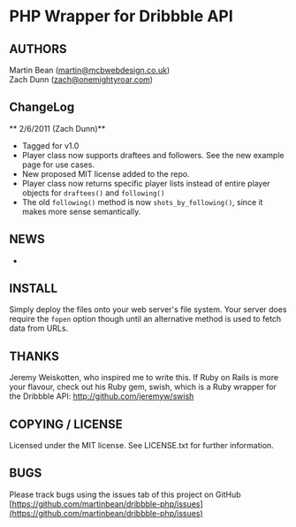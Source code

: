 # PHP Wrapper for Dribbble API

## AUTHORS
Martin Bean (martin@mcbwebdesign.co.uk)  
Zach Dunn (zach@onemightyroar.com)

## ChangeLog
** 2/6/2011 (Zach Dunn)**
- Tagged for v1.0
- Player class now supports draftees and followers. See the new example page for use cases. 
- New proposed MIT license added to the repo.
- Player class now returns specific player lists instead of entire player objects for `draftees()` and `following()`
- The old `following()` method is now `shots_by_following()`, since it makes more sense semantically.

## NEWS
-

## INSTALL
Simply deploy the files onto your web server's file system. Your server does require the `fopen` option though until an alternative method is used to fetch data from URLs.

## THANKS
Jeremy Weiskotten, who inspired me to write this. If Ruby on Rails is more your flavour, check out his Ruby gem, swish, which is a Ruby wrapper for the Dribbble API: http://github.com/jeremyw/swish
    
## COPYING / LICENSE
Licensed under the MIT license. See LICENSE.txt for further information.

## BUGS
Please track bugs using the issues tab of this project on GitHub [https://github.com/martinbean/dribbble-php/issues](https://github.com/martinbean/dribbble-php/issues)